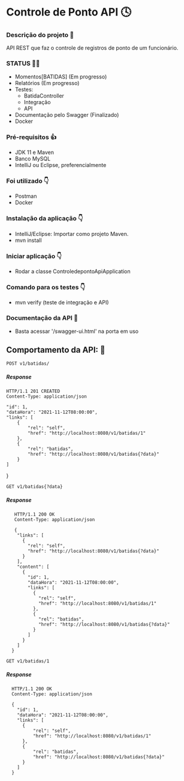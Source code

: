 # Controle de Ponto API :clock4:

### Descrição do projeto :seedling:

API REST que faz o controle de registros de ponto de um funcionário.

### STATUS :technologist:
- Momentos[BATIDAS] (Em progresso)
- Relatórios (Em progresso)
- Testes:
    - BatidaController
    - Integração
    - API
- Documentação pelo Swagger (Finalizado)
- Docker

### Pré-requisitos :thumbsup:

- JDK 11 e Maven
- Banco MySQL
- IntelliJ ou Eclipse, preferencialmente

### Foi utilizado :point_down:

- Postman
- Docker

### Instalação da aplicação :point_down:

- IntelliJ/Eclipse: Importar como projeto Maven.
- mvn install

### Iniciar aplicação :point_down:

- Rodar a classe ControledepontoApiApplication

### Comando para os testes :point_down:

- mvn verify (teste de integração e API)

### Documentação da API :speech_balloon:

- Basta acessar '/swagger-ui.html' na porta em uso

## Comportamento da API: :anger:

`POST v1/batidas/`

##### Response

    HTTP/1.1 201 CREATED
    Content-Type: application/json

    "id": 1,
    "dataHora": "2021-11-12T08:00:00",
    "links": [
        {
            "rel": "self",
            "href": "http://localhost:8080/v1/batidas/1"
        },
        {
            "rel": "batidas",
            "href": "http://localhost:8080/v1/batidas{?data}"
        }
    ]
}

`GET v1/batidas{?data}`

##### Response

       HTTP/1.1 200 OK
       Content-Type: application/json
         
       {
        "links": [
          {
            "rel": "self",
            "href": "http://localhost:8080/v1/batidas{?data}"
          }
        ],
        "content": [
          {
            "id": 1,
            "dataHora": "2021-11-12T08:00:00",
            "links": [
              {
                "rel": "self",
                "href": "http://localhost:8080/v1/batidas/1"
              },
              {
                "rel": "batidas",
                "href": "http://localhost:8080/v1/batidas{?data}"
              }
            ]
          }
        ]
      }       


`GET v1/batidas/1`

##### Response

      HTTP/1.1 200 OK
      Content-Type: application/json
      
      {
        "id": 1,
        "dataHora": "2021-11-12T08:00:00",
        "links": [
          {
              "rel": "self",
              "href": "http://localhost:8080/v1/batidas/1"
          },
          {
              "rel": "batidas",
              "href": "http://localhost:8080/v1/batidas{?data}"
          }
        ]
      }
     
    
    
